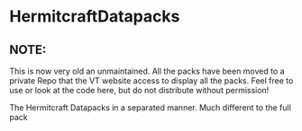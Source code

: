# HermitcraftDatapacks
## NOTE:
This is now very old an unmaintained. All the packs have been moved to a private Repo that the VT website access to display all the packs. Feel free to use or look at the code here, but do not distribute without permission!

The Hermitcraft Datapacks in a separated manner. Much different to the full pack
